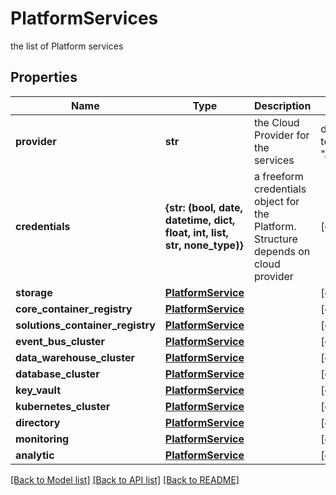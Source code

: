 # PlatformServices

the list of Platform services

## Properties
Name | Type | Description | Notes
------------ | ------------- | ------------- | -------------
**provider** | **str** | the Cloud Provider for the services | defaults to "Azure"
**credentials** | **{str: (bool, date, datetime, dict, float, int, list, str, none_type)}** | a freeform credentials object for the Platform. Structure depends on cloud provider | [optional] 
**storage** | [**PlatformService**](PlatformService.md) |  | [optional] 
**core_container_registry** | [**PlatformService**](PlatformService.md) |  | [optional] 
**solutions_container_registry** | [**PlatformService**](PlatformService.md) |  | [optional] 
**event_bus_cluster** | [**PlatformService**](PlatformService.md) |  | [optional] 
**data_warehouse_cluster** | [**PlatformService**](PlatformService.md) |  | [optional] 
**database_cluster** | [**PlatformService**](PlatformService.md) |  | [optional] 
**key_vault** | [**PlatformService**](PlatformService.md) |  | [optional] 
**kubernetes_cluster** | [**PlatformService**](PlatformService.md) |  | [optional] 
**directory** | [**PlatformService**](PlatformService.md) |  | [optional] 
**monitoring** | [**PlatformService**](PlatformService.md) |  | [optional] 
**analytic** | [**PlatformService**](PlatformService.md) |  | [optional] 

[[Back to Model list]](../README.md#documentation-for-models) [[Back to API list]](../README.md#documentation-for-api-endpoints) [[Back to README]](../README.md)


